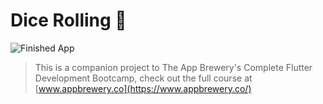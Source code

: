 
# Dice Rolling 🎲

![Finished App](https://github.com/londonappbrewery/Images/blob/master/dicee-demo.gif)


>This is a companion project to The App Brewery's Complete Flutter Development Bootcamp, check out the full course at [www.appbrewery.co](https://www.appbrewery.co/)

